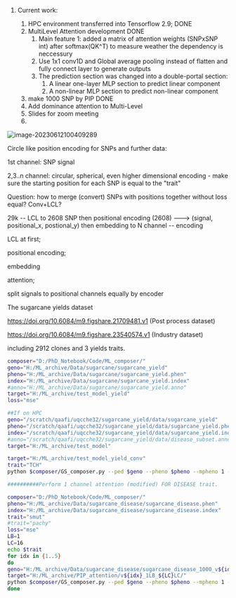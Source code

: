 1. Current work:

   1. HPC environment transferred into Tensorflow 2.9; DONE
   2. MultiLevel Attention development DONE
      1. Main feature 1: added a matrix of attention weights (SNPxSNP int) after softmax(QK^T) to measure weather the dependency is neccessury
      2. Use 1x1 conv1D and Global average pooling instead of flatten and fully connect layer to generate outputs
      3. The prediction section was changed into a double-portal section:
         1.  A linear one-layer MLP section to predict linear component 
         2.  A non-linear MLP section to predict non-linear component 
   3. make 1000 SNP by PIP DONE
   4. Add dominance attention to Multi-Level
   5. Slides for zoom meeting
   6. 

![image-20230612100409289](C:\Users\70651\AppData\Roaming\Typora\typora-user-images\image-20230612100409289.png)

Circle like position encoding for SNPs and further data:

1st channel: SNP signal

2,3..n channel: circular, spherical, even higher dimensional encoding - make sure the starting position for each SNP is equal to the "trait"

Question: how to merge (convert) SNPs with positions together without loss equal? Conv+LCL?

29k -- LCL to 2608 SNP then positional encoding (2608) ---> (signal, positional_x, postional_y) then embedding to N channel -- encoding

LCL at first;

positional encoding;

embedding

attention;

split signals to positional channels equally by encoder 



The sugarcane yields dataset

https://doi.org/10.6084/m9.figshare.21709481.v1 (Post process dataset)

https://doi.org/10.6084/m9.figshare.23540574.v1 (Industry dataset)

including 2912 clones and 3 yields traits.



```bash
composer="D:/PhD_Notebook/Code/ML_composer/"
geno="H:/ML_archive/Data/sugarcane/sugarcane_yield"
pheno="H:/ML_archive/Data/sugarcane/sugarcane_yield.phen"
index="H:/ML_archive/Data/sugarcane/sugarcane_yield.index"
#anno="H:/ML_archive/Data/sugarcane/sugarcane_yield.anno"
target="H:/ML_archive/test_model_yield" 
loss="mse"

##If on HPC
geno="/scratch/qaafi/uqcche32/sugarcane_yield/data/sugarcane_yield"
pheno="/scratch/qaafi/uqcche32/sugarcane_yield/data/sugarcane_yield.phen"
index="/scratch/qaafi/uqcche32/sugarcane_yield/data/sugarcane_yield.index"
#anno="/scratch/qaafi/uqcche32/sugarcane_yield/data/disease_subset.anno"
target="H:/ML_archive/test_model" 

target="H:/ML_archive/test_model_yield_conv"
trait="TCH"
python $composer/GS_composer.py --ped $geno --pheno $pheno --mpheno 1 --index $index --vindex 2 --trait $trait --width 256 --depth 1 --model "MultiLevel Attention" -o $target --quiet 1 --plot --epoch 10 --round 5 --locallyConnect 16 --embedding 16 --batch 16 --num-heads 1 --locallyBlock 10 --lr 0.001 --loss $loss

##########Perform 1 channel attention (modified) FOR DISEASE trait.

composer="D:/PhD_Notebook/Code/ML_composer/"
pheno="H:/ML_archive/Data/sugarcane_disease/sugarcane_disease.phen"
index="H:/ML_archive/Data/sugarcane_disease/sugarcane_disease.index"
trait="smut"
#trait="pachy"
loss="mse"
LB=1
LC=16
echo $trait
for idx in {1..5}
do
geno="H:/ML_archive/Data/sugarcane_disease/sugarcane_disease_1000_v${idx}_${trait}"
target="H:/ML_archive/PIP_attention/v${idx}_1LB_${LC}LC/"
python $composer/GS_composer.py --ped $geno --pheno $pheno --mpheno 1 --index $index --trait $trait --width 256 --depth 1 --model "MultiLevel Attention" -o $target --quiet 1 --plot --epoch 30 --round 1 --locallyConnect $LC --embedding $LC --batch 256 --num-heads 1 --locallyBlock $LB --vindex $idx --lr 0.001 --loss $loss
done
```



